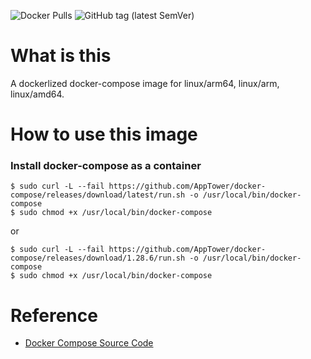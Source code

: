 ![Docker Pulls](https://img.shields.io/docker/pulls/apptower/docker-compose?color=00e68a)
![GitHub tag (latest SemVer)](https://img.shields.io/github/v/tag/AppTower/docker-compose?label=latest&sort=semver&color=cc99ff)

# What is this

  A dockerlized docker-compose image for linux/arm64, linux/arm, linux/amd64.

# How to use this image

### Install docker-compose as a container

```
$ sudo curl -L --fail https://github.com/AppTower/docker-compose/releases/download/latest/run.sh -o /usr/local/bin/docker-compose
$ sudo chmod +x /usr/local/bin/docker-compose
```
or
```
$ sudo curl -L --fail https://github.com/AppTower/docker-compose/releases/download/1.28.6/run.sh -o /usr/local/bin/docker-compose
$ sudo chmod +x /usr/local/bin/docker-compose
```

# Reference

- [Docker Compose Source Code](https://github.com/docker/compose)
